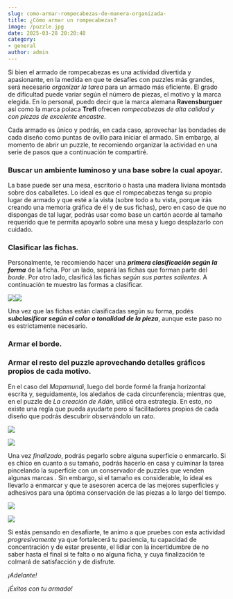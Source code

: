 ```yaml
---
slug: como-armar-rompecabezas-de-manera-organizada-
title: ¿Cómo armar un rompecabezas?
image: /puzzle.jpg
date: 2025-03-28 20:20:48
category:
- general
author: admin
---
```

Si bien el armado de rompecabezas es una actividad divertida y apasionante, en la medida en que te desafíes con puzzles más grandes, será necesario _organizar_ _la tarea_ para un armado más eficiente. El grado de dificultad puede variar según el número de piezas, el motivo y la marca elegida. En lo personal, puedo decir que la marca alemana **Ravensburguer** así como la marca polaca **Trefl** ofrecen _rompecabezas de alta calidad y con piezas de excelente encastre_.

Cada armado es único y podrás, en cada caso, aprovechar las bondades de cada diseño como puntas de ovillo para iniciar el armado. Sin embargo, al momento de abrir un puzzle, te recomiendo organizar la actividad en una serie de pasos que a continuación te compartiré.

### **Buscar un ambiente luminoso y una base sobre la cual apoyar.**

La base puede ser una mesa, escritorio o hasta una madera liviana montada sobre dos caballetes. Lo ideal es que el rompecabezas tenga su propio lugar de armado y que esté a la vista (sobre todo a tu vista, porque irás creando una memoria gráfica de él y de sus fichas), pero en caso de que no dispongas de tal lugar, podrás usar como base un cartón acorde al tamaño requerido que te permita apoyarlo sobre una mesa y luego desplazarlo con cuidado.

### **Clasificar las fichas.**

Personalmente, te recomiendo hacer una ***primera clasificación según la forma*** de la ficha. Por un lado,  separá las fichas que forman parte del _borde_. Por otro lado, clasificá las fichas _según sus partes salientes_. A continuación te muestro las formas a clasificar.

![](/saliencias.jpg)![](/fb_img_1743204411174.jpg)

Una vez que las fichas están clasificadas según su forma, podés ***subclasificar según el color o tonalidad de la pieza***, aunque este paso no es estrictamente necesario.

### **Armar el borde.**

### **Armar el resto del puzzle aprovechando detalles gráficos propios de cada motivo.**

En el caso del _Mapamundi_, luego del borde formé la franja horizontal escrita y, seguidamente, los aledaños de cada circunferencia; mientras que, en el puzzle de _La creación de Adán,_ utilicé otra estrategia. En esto, no existe una regla que pueda ayudarte pero sí facilitadores propios de cada diseño que podrás descubrir observándolo un rato.

![](/mapamundi.jpg)

![](/fb_img_1743204458773.jpg)

Una vez _finalizado_, podrás pegarlo sobre alguna superficie o enmarcarlo. Si es chico en cuanto a su tamaño, podrás hacerlo en casa y culminar la tarea pincelando la superficie con un conservador de puzzles que venden algunas marcas . Sin embargo, si el tamaño es considerable, lo ideal es llevarlo a enmarcar y que te asesoren acerca de las mejores superficies y adhesivos para una óptima conservación de las piezas a lo largo del tiempo.

![](/fb_img_1743204570630.jpg)

![](/fb_img_1743204673678.jpg)

Si estás pensando en desafiarte,  te animo a que pruebes con esta actividad _progresivamente_ ya que fortalecerá tu paciencia, tu capacidad de concentración y de estar presente, el lidiar con la incertidumbre de no saber hasta el final si te falta o no alguna ficha, y cuya finalización  te colmará de satisfacción y de disfrute.

_¡Adelante!_

_¡Éxitos con tu armado!_
